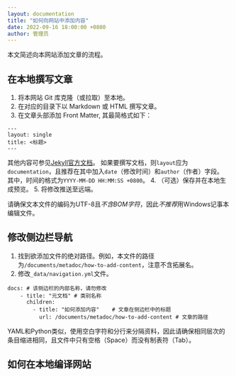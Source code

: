 ```yaml
---
layout: documentation
title: "如何向网站中添加内容"
date: 2022-09-16 18:00:00 +0800
author: 管理员
---
```


本文简述向本网站添加文章的流程。

## 在本地撰写文章

1. 将本网站 Git 库克隆（或拉取）至本地。
2. 在对应的目录下以 Markdown 或 HTML 撰写文章。
3. 在文章头部添加 Front Matter, 其最简格式如下：
```
---
layout: single
title: <标题>
---
```
其他内容可参见[Jekyll官方文档](https://jekyllrb.com/docs/front-matter/)。
如果要撰写文档，则`layout`应为`documentation`，且推荐在其中加入`date`（修改时间）和`author`（作者）字段。
其中，时间的格式为`YYYY-MM-DD HH:MM:SS +0800`。
4. （可选）保存并在本地生成预览。
5. 将修改推送至远端。

请确保文本文件的编码为UTF-8且*不含BOM字符*，因此*不推荐*用Windows记事本编辑文件。

## 修改侧边栏导航

1. 找到欲添加文件的绝对路径。例如，本文件的路径为`/documents/metadoc/how-to-add-content`，注意不含拓展名。
2. 修改`_data/navigation.yml`文件。

```
docs: # 该侧边栏的内部名称，请勿修改
    - title: "元文档" # 类别名称
      children:
        - title: "如何添加内容"	 # 文章在侧边栏中的标题
          url: /documents/metadoc/how-to-add-content # 文章的路径
```

YAML和Python类似，使用空白字符和分行来分隔资料，因此请确保相同层次的条目缩进相同，且文件中只有空格（Space）而没有制表符（Tab）。


## 如何在本地编译网站
